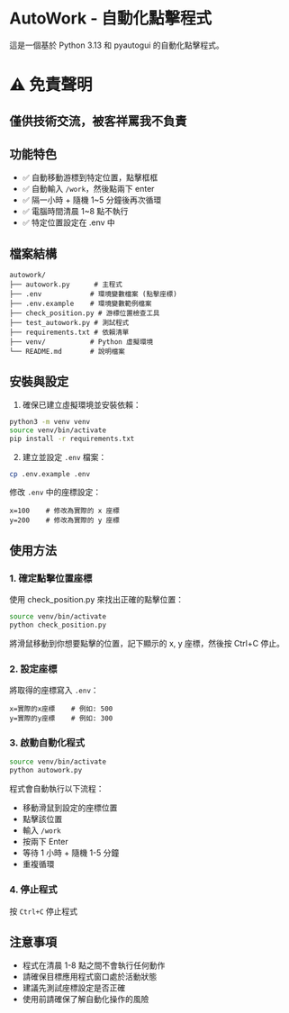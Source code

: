 # AutoWork - 自動化點擊程式

這是一個基於 Python 3.13 和 pyautogui 的自動化點擊程式。

# ⚠️ 免責聲明
## 僅供技術交流，被客祥罵我不負責

## 功能特色

- ✅ 自動移動游標到特定位置，點擊框框
- ✅ 自動輸入 `/work`，然後點兩下 enter
- ✅ 隔一小時 + 隨機 1~5 分鐘後再次循環
- ✅ 電腦時間清晨 1~8 點不執行
- ✅ 特定位置設定在 .env 中

## 檔案結構

```
autowork/
├── autowork.py      # 主程式
├── .env            # 環境變數檔案 (點擊座標)
├── .env.example    # 環境變數範例檔案
├── check_position.py # 游標位置檢查工具
├── test_autowork.py # 測試程式
├── requirements.txt # 依賴清單
├── venv/           # Python 虛擬環境
└── README.md       # 說明檔案
```

## 安裝與設定

1. 確保已建立虛擬環境並安裝依賴：
```bash
python3 -m venv venv
source venv/bin/activate
pip install -r requirements.txt
```

2. 建立並設定 `.env` 檔案：
```bash
cp .env.example .env
```

修改 `.env` 中的座標設定：
```
x=100    # 修改為實際的 x 座標
y=200    # 修改為實際的 y 座標
```

## 使用方法

### 1. 確定點擊位置座標

使用 check_position.py 來找出正確的點擊位置：

```bash
source venv/bin/activate
python check_position.py
```

將滑鼠移動到你想要點擊的位置，記下顯示的 x, y 座標，然後按 Ctrl+C 停止。

### 2. 設定座標

將取得的座標寫入 `.env`：

```
x=實際的x座標    # 例如: 500
y=實際的y座標    # 例如: 300
```

### 3. 啟動自動化程式

```bash
source venv/bin/activate
python autowork.py
```

程式會自動執行以下流程：
- 移動滑鼠到設定的座標位置
- 點擊該位置
- 輸入 `/work`
- 按兩下 Enter
- 等待 1 小時 + 隨機 1-5 分鐘
- 重複循環

### 4. 停止程式

按 `Ctrl+C` 停止程式

## 注意事項

- 程式在清晨 1-8 點之間不會執行任何動作
- 請確保目標應用程式窗口處於活動狀態
- 建議先測試座標設定是否正確
- 使用前請確保了解自動化操作的風險
